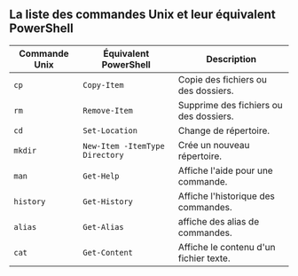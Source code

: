 ## La liste des commandes Unix et leur équivalent PowerShell

| **Commande Unix** | **Équivalent PowerShell**          | **Description**                           |
|--------------------|------------------------------------|-------------------------------------------|
| `cp`              | `Copy-Item`                       | Copie des fichiers ou des dossiers.       |
| `rm`              | `Remove-Item`                     | Supprime des fichiers ou des dossiers.    |
| `cd`              | `Set-Location`                    | Change de répertoire.                     |
| `mkdir`           | `New-Item -ItemType Directory`    | Crée un nouveau répertoire.               |
| `man`             | `Get-Help`                        | Affiche l'aide pour une commande.         |
| `history`         | `Get-History`                     | Affiche l'historique des commandes.       |
| `alias`           | `Get-Alias`                       | affiche des alias de commandes.|
| `cat`             | `Get-Content`                     | Affiche le contenu d'un fichier texte.    |
